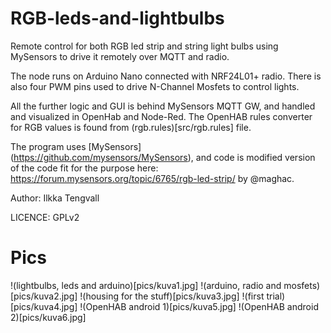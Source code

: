 # RGB-leds-and-lightbulbs

Remote control for both RGB led strip and string light bulbs using MySensors to drive it remotely over MQTT and radio.

The node runs on Arduino Nano connected with NRF24L01+ radio. There is also four PWM pins used to drive N-Channel Mosfets to control lights.

All the further logic and GUI is behind MySensors MQTT GW, and handled and visualized in OpenHab and Node-Red. The OpenHAB rules converter for RGB values is found from (rgb.rules)[src/rgb.rules] file.

The program uses [MySensors] (https://github.com/mysensors/MySensors), and code is modified version of the code fit for the purpose here: https://forum.mysensors.org/topic/6765/rgb-led-strip/ by @maghac.

Author: Ilkka Tengvall

LICENCE: GPLv2

# Pics

!(lightbulbs, leds and arduino)[pics/kuva1.jpg]
!(arduino, radio and mosfets)[pics/kuva2.jpg]
!(housing for the stuff)[pics/kuva3.jpg]
!(first trial)[pics/kuva4.jpg]
!(OpenHAB android 1)[pics/kuva5.jpg]
!(OpenHAB android 2)[pics/kuva6.jpg]
